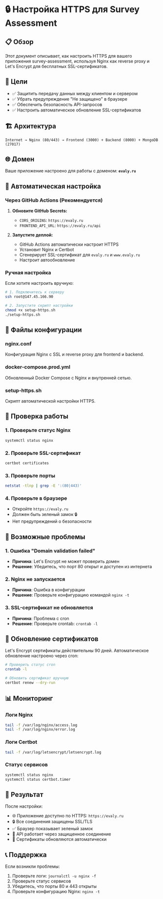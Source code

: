# 🔒 Настройка HTTPS для Survey Assessment

## 📋 Обзор

Этот документ описывает, как настроить HTTPS для вашего приложения survey-assessment, используя Nginx как reverse proxy и Let's Encrypt для бесплатных SSL-сертификатов.

## 🎯 Цели

- ✅ Защитить передачу данных между клиентом и сервером
- ✅ Убрать предупреждение "Не защищено" в браузере
- ✅ Обеспечить безопасность API-запросов
- ✅ Настроить автоматическое обновление SSL-сертификатов

## 🏗️ Архитектура

```
Internet → Nginx (80/443) → Frontend (3000) + Backend (8000) + MongoDB (27017)
```

## 🌐 Домен

Ваше приложение настроено для работы с доменом: **`evaly.ru`**

## 🚀 Автоматическая настройка

### Через GitHub Actions (Рекомендуется)

1. **Обновите GitHub Secrets:**

   - `CORS_ORIGINS`: `https://evaly.ru`
   - `FRONTEND_API_URL`: `https://evaly.ru/api`

2. **Запустите деплой:**
   - GitHub Actions автоматически настроит HTTPS
   - Установит Nginx и Certbot
   - Сгенерирует SSL-сертификат для `evaly.ru` и `www.evaly.ru`
   - Настроит автообновление

### Ручная настройка

Если хотите настроить вручную:

```bash
# 1. Подключитесь к серверу
ssh root@147.45.166.90

# 2. Запустите скрипт настройки
chmod +x setup-https.sh
./setup-https.sh
```

## 📁 Файлы конфигурации

### nginx.conf

Конфигурация Nginx с SSL и reverse proxy для frontend и backend.

### docker-compose.prod.yml

Обновленный Docker Compose с Nginx и внутренней сетью.

### setup-https.sh

Скрипт автоматической настройки HTTPS.

## 🔧 Проверка работы

### 1. Проверьте статус Nginx

```bash
systemctl status nginx
```

### 2. Проверьте SSL-сертификат

```bash
certbot certificates
```

### 3. Проверьте порты

```bash
netstat -tlnp | grep -E ':(80|443)'
```

### 4. Проверьте в браузере

- Откройте `https://evaly.ru`
- Должен быть зеленый замок 🔒
- Нет предупреждений о безопасности

## 🚨 Возможные проблемы

### 1. Ошибка "Domain validation failed"

- **Причина**: Let's Encrypt не может проверить домен
- **Решение**: Убедитесь, что порт 80 открыт и доступен из интернета

### 2. Nginx не запускается

- **Причина**: Ошибка в конфигурации
- **Решение**: Проверьте конфигурацию командой `nginx -t`

### 3. SSL-сертификат не обновляется

- **Причина**: Проблема с cron
- **Решение**: Проверьте crontab: `crontab -l`

## 🔄 Обновление сертификатов

Let's Encrypt сертификаты действительны 90 дней. Автоматическое обновление настроено через cron:

```bash
# Проверить статус cron
crontab -l

# Обновить сертификат вручную
certbot renew --dry-run
```

## 📊 Мониторинг

### Логи Nginx

```bash
tail -f /var/log/nginx/access.log
tail -f /var/log/nginx/error.log
```

### Логи Certbot

```bash
tail -f /var/log/letsencrypt/letsencrypt.log
```

### Статус сервисов

```bash
systemctl status nginx
systemctl status certbot.timer
```

## 🎉 Результат

После настройки:

- 🌐 Приложение доступно по HTTPS: `https://evaly.ru`
- 🔒 Все соединения защищены SSL/TLS
- ✅ Браузер показывает зеленый замок
- 🚀 API работает через защищенное соединение
- 🔄 Сертификаты обновляются автоматически

## 📞 Поддержка

Если возникли проблемы:

1. Проверьте логи: `journalctl -u nginx -f`
2. Проверьте статус сервисов
3. Убедитесь, что порты 80 и 443 открыты
4. Проверьте конфигурацию Nginx: `nginx -t`
